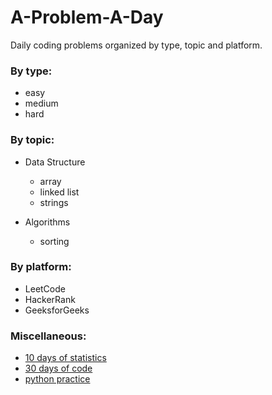 # A-Problem-A-Day

Daily coding problems organized by type, topic and platform.

### By type:
- easy
- medium
- hard

### By topic:
- Data Structure
  - array
  - linked list
  - strings
  
- Algorithms
  - sorting

### By platform:
- LeetCode
- HackerRank
- GeeksforGeeks

### Miscellaneous:
- [10 days of statistics](https://github.com/pradeepsinngh/A-Problem-A-Day/tree/master/10-days-of-statistics)
- [30 days of code](https://github.com/pradeepsinngh/A-Problem-A-Day/tree/master/30-days-of-code)
- [python practice](https://github.com/pradeepsinngh/A-Problem-A-Day/tree/master/python-practice)

